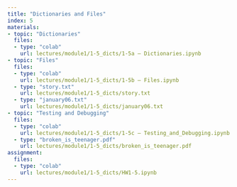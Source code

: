 ```yaml
---
title: "Dictionaries and Files"
index: 5
materials:
- topic: "Dictionaries"
  files:
  - type: "colab"
    url: lectures/module1/1-5_dicts/1-5a – Dictionaries.ipynb
- topic: "Files"
  files: 
  - type: "colab"
    url: lectures/module1/1-5_dicts/1-5b – Files.ipynb
  - type: "story.txt"
    url: lectures/module1/1-5_dicts/story.txt
  - type: "january06.txt"
    url: lectures/module1/1-5_dicts/january06.txt
- topic: "Testing and Debugging"
  files: 
  - type: "colab"
    url: lectures/module1/1-5_dicts/1-5c – Testing_and_Debugging.ipynb
  - type: "broken_is_teenager.pdf"
    url: lectures/module1/1-5_dicts/broken_is_teenager.pdf
assignment:
  files:
  - type: "colab" 
    url: lectures/module1/1-5_dicts/HW1-5.ipynb
---
```

